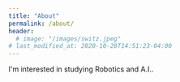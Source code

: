 ```yaml
---
title: "About"
permalink: /about/
header:
  # image: "/images/switz.jpeg"
# last_modified_at: 2020-10-28T14:51:23-04:00
---
```


I'm interested in studying Robotics and A.I..
